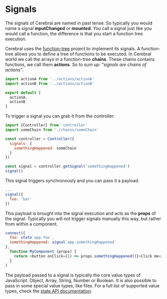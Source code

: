 # Signals

The signals of Cerebral are named in past tense. So typically you would name a signal **inputChanged** or **mounted**. You call a signal just like you would call a function, the difference is that you start a function tree execution.

Cerebral uses the [function-tree](https://github.com/cerebral/function-tree) project to implement its signals. A function-tree allows you to define a tree of functions to be executed. In Cerebral world we call the arrays in a function-tree **chains**. These chains contains functions, we call them **actions**. So to sum up: *"signals are chains of actions"*.

```js
import actionA from '../actions/actionA'
import actionB from '../actions/actionB'

export default [
  actionA,
  actionB
]
```

To trigger a signal you can grab it from the controller:

```js
import {Controller} from 'controller'
import someChain from './chains/someChain'

const controller = Controller({
  signals: {
    somethingHappened: someChain
  }
})

const signal = controller.getSignal('somethingHappened')
signal()
```

This signal triggers synchronously and you can pass it a payload.

```js
...
signal({
  foo: 'bar'
})
```

This payload is brought into the signal execution and acts as the **props** of the signal. Typically you will not trigger signals manually this way, but rather from within a component.

```js
connect({
  foo: state`app.foo`,
  somethingHappened: signal`app.somethingHappened`
},
  function MyComponent (props) {
    return <button onClick={() => props.somethingHappened()}>Click me</button>
  }
)
```

The payload passed to a signal is typically the core value types of JavaScript. Object, Array, String, Number or Boolean. It is also possible to pass in some special value types, like files. For a full list of supported value types, check the [state API documentation](../api/state.md).
